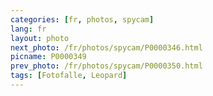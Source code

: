 ```yaml
---
categories: [fr, photos, spycam]
lang: fr
layout: photo
next_photo: /fr/photos/spycam/P0000346.html
picname: P0000349
prev_photo: /fr/photos/spycam/P0000350.html
tags: [Fotofalle, Leopard]
---
```

